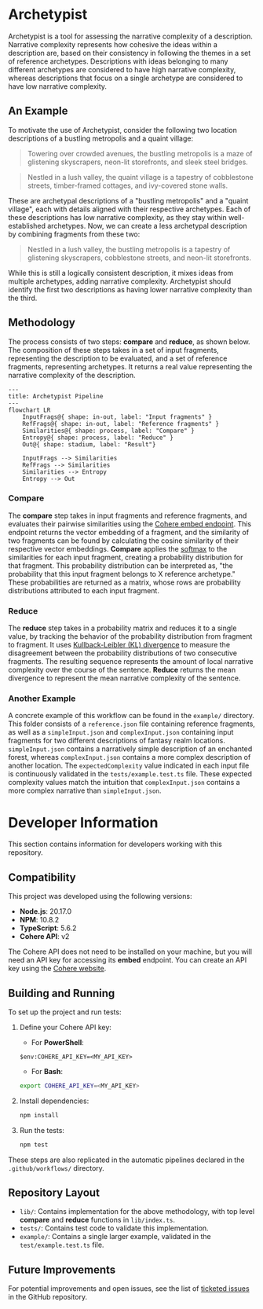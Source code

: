 # Archetypist
Archetypist is a tool for assessing the narrative complexity of a description.
Narrative complexity represents how cohesive the ideas within a description are, based on their consistency in following the themes in a set of reference archetypes.
Descriptions with ideas belonging to many different archetypes are considered to have high narrative complexity, whereas descriptions that focus on a single archetype are considered to have low narrative complexity.

## An Example
To motivate the use of Archetypist, consider the following two location descriptions of a bustling metropolis and a quaint village:

> Towering over crowded avenues, the bustling metropolis is a maze of glistening skyscrapers, neon-lit storefronts, and sleek steel bridges.

> Nestled in a lush valley, the quaint village is a tapestry of cobblestone streets, timber-framed cottages, and ivy-covered stone walls.

These are archetypal descriptions of a "bustling metropolis" and a "quaint village", each with details aligned with their respective archetypes.
Each of these descriptions has low narrative complexity, as they stay within well-established archetypes.
Now, we can create a less archetypal description by combining fragments from these two:

> Nestled in a lush valley, the bustling metropolis is a tapestry of glistening skyscrapers, cobblestone streets, and neon-lit storefronts.

While this is still a logically consistent description, it mixes ideas from multiple archetypes, adding narrative complexity.
Archetypist should identify the first two descriptions as having lower narrative complexity than the third.

## Methodology
The process consists of two steps: **compare** and **reduce**, as shown below.
The composition of these steps takes in a set of input fragments, representing the description to be evaluated, and a set of reference fragments, representing archetypes.
It returns a real value representing the narrative complexity of the description.

```mermaid
---
title: Archetypist Pipeline
---
flowchart LR
    InputFrags@{ shape: in-out, label: "Input fragments" }
    RefFrags@{ shape: in-out, label: "Reference fragments" }
    Similarities@{ shape: process, label: "Compare" }
    Entropy@{ shape: process, label: "Reduce" }
    Out@{ shape: stadium, label: "Result"}

    InputFrags --> Similarities
    RefFrags --> Similarities
    Similarities --> Entropy
    Entropy --> Out
```

### Compare
The **compare** step takes in input fragments and reference fragments, and evaluates their pairwise similarities using the [Cohere embed endpoint](https://cohere.com/embed).
This endpoint returns the vector embedding of a fragment, and the similarity of two fragments can be found by calculating the cosine similarity of their respective vector embeddings.
**Compare** applies the [softmax](https://en.wikipedia.org/wiki/Softmax_function) to the similarities for each input fragment, creating a probability distribution for that fragment.
This probability distribution can be interpreted as, "the probability that this input fragment belongs to X reference archetype."
These probabilities are returned as a matrix, whose rows are probability distributions attributed to each input fragment.

### Reduce
The **reduce** step takes in a probability matrix and reduces it to a single value, by tracking the behavior of the probability distribution from fragment to fragment.
It uses [Kullback-Leibler (KL) divergence](https://en.wikipedia.org/wiki/Kullback%E2%80%93Leibler_divergence) to measure the disagreement between the probability distributions of two consecutive fragments.
The resulting sequence represents the amount of local narrative complexity over the course of the sentence.
**Reduce** returns the mean divergence to represent the mean narrative complexity of the sentence.

### Another Example
A concrete example of this workflow can be found in the `example/` directory.
This folder consists of a `reference.json` file containing reference fragments, as well as a `simpleInput.json` and `complexInput.json` containing input fragments for two different descriptions of fantasy realm locations.
`simpleInput.json` contains a narratively simple description of an enchanted forest, whereas `complexInput.json` contains a more complex description of another location.
The `expectedComplexity` value indicated in each input file is continuously validated in the `tests/example.test.ts` file.
These expected complexity values match the intuition that `complexInput.json` contains a more complex narrative than `simpleInput.json`.

# Developer Information

This section contains information for developers working with this repository.

## Compatibility

This project was developed using the following versions:

- **Node.js**: 20.17.0
- **NPM**: 10.8.2
- **TypeScript**: 5.6.2
- **Cohere API**: v2

The Cohere API does not need to be installed on your machine, but you will need an API key for accessing its **embed** endpoint.
You can create an API key using the [Cohere website](https://cohere.com/).

## Building and Running

To set up the project and run tests:

1. Define your Cohere API key:
   - For **PowerShell**:
   ```pwsh
   $env:COHERE_API_KEY=<MY_API_KEY>
   ```
   - For **Bash**:
   ```sh
   export COHERE_API_KEY=<MY_API_KEY>
   ```

2. Install dependencies:
   ```sh
   npm install
   ```

3. Run the tests:
   ```sh
   npm test
   ```

These steps are also replicated in the automatic pipelines declared in the `.github/workflows/` directory.

## Repository Layout

- `lib/`: Contains implementation for the above methodology, with top level **compare** and **reduce** functions in `lib/index.ts`.
- `tests/`: Contains test code to validate this implementation.
- `example/`: Contains a single larger example, validated in the `test/example.test.ts` file.

## Future Improvements

For potential improvements and open issues, see the list of [ticketed issues](https://github.com/tarinyoom/archetypist/issues) in the GitHub repository.

